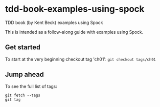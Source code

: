 # tdd-book-examples-using-spock
TDD book (by Kent Beck) examples using Spock

This is intended as a follow-along guide with examples using Spock.

## Get started
To start at the very beginning checkout tag 'ch01': `git checkout tags/ch01`

## Jump ahead
To see the full list of tags:

    git fetch --tags
    git tag
